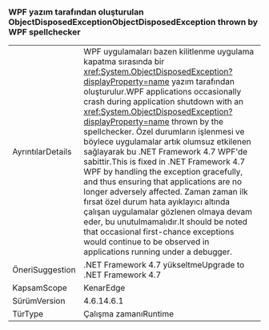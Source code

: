 ### <a name="objectdisposedexception-thrown-by-wpf-spellchecker"></a><span data-ttu-id="37ba3-101">WPF yazım tarafından oluşturulan ObjectDisposedException</span><span class="sxs-lookup"><span data-stu-id="37ba3-101">ObjectDisposedException thrown by WPF spellchecker</span></span>

|   |   |
|---|---|
|<span data-ttu-id="37ba3-102">Ayrıntılar</span><span class="sxs-lookup"><span data-stu-id="37ba3-102">Details</span></span>|<span data-ttu-id="37ba3-103">WPF uygulamaları bazen kilitlenme uygulama kapatma sırasında bir <xref:System.ObjectDisposedException?displayProperty=name> yazım tarafından oluşturulur.</span><span class="sxs-lookup"><span data-stu-id="37ba3-103">WPF applications occasionally crash during application shutdown with an <xref:System.ObjectDisposedException?displayProperty=name> thrown by the spellchecker.</span></span> <span data-ttu-id="37ba3-104">Özel durumların işlenmesi ve böylece uygulamalar artık olumsuz etkilenen sağlayarak bu .NET Framework 4.7 WPF'de sabittir.</span><span class="sxs-lookup"><span data-stu-id="37ba3-104">This is fixed in .NET Framework 4.7 WPF by handling the exception gracefully, and thus ensuring that applications are no longer adversely affected.</span></span> <span data-ttu-id="37ba3-105">Zaman zaman ilk fırsat özel durum hata ayıklayıcı altında çalışan uygulamalar gözlenen olmaya devam eder, bu unutulmamalıdır.</span><span class="sxs-lookup"><span data-stu-id="37ba3-105">It should be noted that occasional first-chance exceptions would continue to be observed in applications running under a debugger.</span></span>|
|<span data-ttu-id="37ba3-106">Öneri</span><span class="sxs-lookup"><span data-stu-id="37ba3-106">Suggestion</span></span>|<span data-ttu-id="37ba3-107">.NET Framework 4.7 yükseltme</span><span class="sxs-lookup"><span data-stu-id="37ba3-107">Upgrade to .NET Framework 4.7</span></span>|
|<span data-ttu-id="37ba3-108">Kapsam</span><span class="sxs-lookup"><span data-stu-id="37ba3-108">Scope</span></span>|<span data-ttu-id="37ba3-109">Kenar</span><span class="sxs-lookup"><span data-stu-id="37ba3-109">Edge</span></span>|
|<span data-ttu-id="37ba3-110">Sürüm</span><span class="sxs-lookup"><span data-stu-id="37ba3-110">Version</span></span>|<span data-ttu-id="37ba3-111">4.6.1</span><span class="sxs-lookup"><span data-stu-id="37ba3-111">4.6.1</span></span>|
|<span data-ttu-id="37ba3-112">Tür</span><span class="sxs-lookup"><span data-stu-id="37ba3-112">Type</span></span>|<span data-ttu-id="37ba3-113">Çalışma zamanı</span><span class="sxs-lookup"><span data-stu-id="37ba3-113">Runtime</span></span>|

